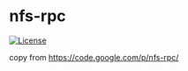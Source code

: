 nfs-rpc
=======

[![License](http://img.shields.io/:license-apache-brightgreen.svg)](http://www.apache.org/licenses/LICENSE-2.0.html)

copy from https://code.google.com/p/nfs-rpc/
